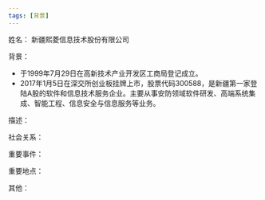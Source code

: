 ```yaml
---
tags: [背景]
---
```


姓名：
新疆熙菱信息技术股份有限公司

背景：
- 于1999年7月29日在高新技术产业开发区工商局登记成立。
- 2017年1月5日在深交所创业板挂牌上市，股票代码300588，是新疆第一家登陆A股的软件和信息技术服务企业。主要从事安防领域软件研发、高端系统集成、智能工程、信息安全与信息服务等业务。

描述：

社会关系：

重要事件：

重要地点：

其他：
